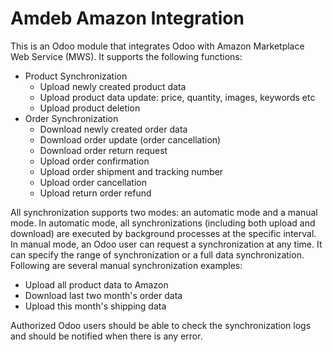 Amdeb Amazon Integration
============

This is an Odoo module that integrates Odoo with Amazon 
Marketplace Web Service (MWS). It supports the following functions:

* Product Synchronization
    - Upload newly created product data
    - Upload product data update: price, quantity, images, keywords etc
    - Upload product deletion
* Order Synchronization
    - Download newly created order data
    - Download order update (order cancellation)
    - Download order return request
    - Upload order confirmation
    - Upload order shipment and tracking number
    - Upload order cancellation
    - Upload return order refund

All synchronization supports two modes: an automatic mode and a manual mode.
In automatic mode, all synchronizations (including both upload and download) 
are executed by background processes at the specific interval. In manual mode,
an Odoo user can request a synchronization at any time. It can specify 
the range of synchronization or a full data synchronization. 
Following are several manual synchronization examples:

* Upload all product data to Amazon
* Download last two month's order data
* Upload this month's shipping data

Authorized Odoo users should be able to check the synchronization logs and 
should be notified when there is any error. 